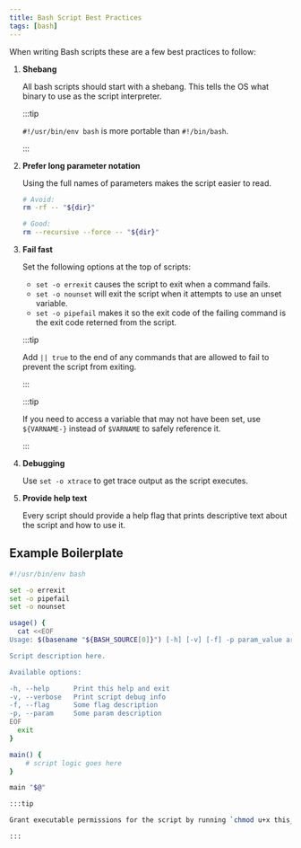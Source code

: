 ```yaml
---
title: Bash Script Best Practices
tags: [bash]
---
```


When writing Bash scripts these are a few best practices to follow:

1. **Shebang**

   All bash scripts should start with a shebang. This tells the OS what binary to use as the script interpreter.

   :::tip

   `#!/usr/bin/env bash` is more portable than `#!/bin/bash`.

   :::

1. **Prefer long parameter notation**

   Using the full names of parameters makes the script easier to read.

   ```bash
   # Avoid:
   rm -rf -- "${dir}"

   # Good:
   rm --recursive --force -- "${dir}"
   ```

1. **Fail fast**

   Set the following options at the top of scripts:

   - `set -o errexit` causes the script to exit when a command fails.
   - `set -o nounset` will exit the script when it attempts to use an unset variable.
   - `set -o pipefail` makes it so the exit code of the failing command is the exit code reterned from the script.

   :::tip

   Add `|| true` to the end of any commands that are allowed to fail to prevent the script from exiting.

   :::

   :::tip

   If you need to access a variable that may not have been set, use `${VARNAME-}` instead of `$VARNAME` to safely reference it.

   :::

1. **Debugging**

   Use `set -o xtrace` to get trace output as the script executes.

1. **Provide help text**

   Every script should provide a help flag that prints descriptive text about the script and how to use it.

## Example Boilerplate

```bash
#!/usr/bin/env bash

set -o errexit
set -o pipefail
set -o nounset

usage() {
  cat <<EOF
Usage: $(basename "${BASH_SOURCE[0]}") [-h] [-v] [-f] -p param_value arg1 [arg2...]

Script description here.

Available options:

-h, --help      Print this help and exit
-v, --verbose   Print script debug info
-f, --flag      Some flag description
-p, --param     Some param description
EOF
  exit
}

main() {
    # script logic goes here
}

main "$@"

:::tip

Grant executable permissions for the script by running `chmod u+x this_script.sh`

:::
```
